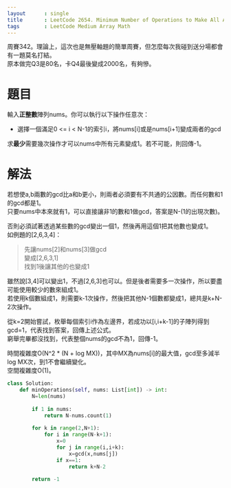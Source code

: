 ```yaml
--- 
layout      : single
title       : LeetCode 2654. Minimum Number of Operations to Make All Array Elements Equal to 1
tags        : LeetCode Medium Array Math
---
```

周賽342。理論上，這次也是無壓軸題的簡單周賽，但怎麼每次我碰到送分場都會有一題莫名打結。  
原本做完Q3是80名，卡Q4最後變成2000名，有夠慘。  

# 題目
輸入**正整數**陣列nums。你可以執行以下操作任意次：  
- 選擇一個滿足0 <= i < N-1的索引i，將nums[i]或是nums[i+1]變成兩者的gcd  

求**最少**需要幾次操作才可以nums中所有元素變成1。若不可能，則回傳-1。  

# 解法
若想使a,b兩數的gcd比a和b更小，則兩者必須要有不共通的公因數。而任何數和1的gcd都是1。  
只要nums中本來就有1，可以直接讓非1的數和1做gcd，答案是N-(1的出現次數)。  

否則必須試著透過某些數的gcd變出一個1，然後再用這個1把其他數也變成1。  
如例題的[2,6,3,4]：  
> 先讓nums[2]和nums[3]做gcd  
> 變成[2,6,3,1]  
> 找到1後讓其他的也變成1

雖然說[3,4]可以變出1，不過[2,6,3]也可以。但是後者需要多一次操作，所以要盡可能使用較少的數來組成1。  
若使用k個數組成1，則需要k-1次操作，然後把其他N-1個數都變成1，總共是k+N-2次操作。  

從k=2開始嘗試，枚舉每個索引i作為左邊界，若成功以[i,i+k-1]的子陣列得到gcd=1，代表找到答案，回傳上述公式。  
窮舉完畢都沒找到，代表整個nums的gcd不為1，回傳-1。  

時間複雜度O(N^2 \* (N + log MX))，其中MX為nums[i]的最大值，gcd至多減半log MX次，到1不會繼續變化。  
空間複雜度O(1)。  

```python
class Solution:
    def minOperations(self, nums: List[int]) -> int:
        N=len(nums)
        
        if 1 in nums:
            return N-nums.count(1)
        
        for k in range(2,N+1):
            for i in range(N-k+1):
                x=0
                for j in range(i,i+k):
                    x=gcd(x,nums[j])
                if x==1:
                    return k+N-2
                
        return -1
```
